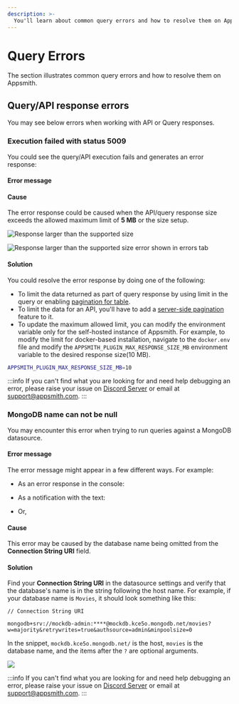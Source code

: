 ```yaml
---
description: >-
  You'll learn about common query errors and how to resolve them on Appsmith.
---
```

# Query Errors
The section illustrates common query errors and how to resolve them on Appsmith.

## Query/API response errors
You may see below errors when working with API or Query responses.

### Execution failed with status 5009
You could see the query/API execution fails and generates an error response:

<Message
 messageContainerClassName="error"
messageContent="<QUERY_OR_API_NAME> action returned an error response. Response size exceeded the maximum supported size of <SIZE_SPECIFIED_IN_FILE> MB. Please use LIMIT to reduce the amount of data fetched."></Message>

#### Error message
<Message
 messageContainerClassName='error'
messageContent='Response size exceeded the maximum supported size of <SIZE_SPECIFIED_IN_FILE> MB. Please use LIMIT to reduce the amount of data fetched.'></Message>


#### Cause
The error response could be caused when the API/query response size exceeds the allowed maximum limit of **5 MB** or the size setup.

![Response larger than the supported size](/img/Query-errors-response-size-larger-than-5MB.png)

![Response larger than the supported size error shown in errors tab](/img/Query-errors-response-size-larger-than-5MB-errors-tab.png)

#### Solution
You could resolve the error response by doing one of the following:
* To limit the data returned as part of query response by using limit in the query or enabling [pagination for table](/build-apps/how-to-guides/Server-side-pagination-in-table). 
* To limit the data for an API, you'll have to add a [server-side pagination](/build-apps/how-to-guides/Server-side-pagination-in-table) feature to it.
* To update the maximum allowed limit, you can modify the environment variable only for the self-hosted instance of Appsmith. For example, to modify the limit for docker-based installation, navigate to the `docker.env` file and modify the `APPSMITH_PLUGIN_MAX_RESPONSE_SIZE_MB` environment variable to the desired response size(10 MB).

```bash
APPSMITH_PLUGIN_MAX_RESPONSE_SIZE_MB=10
```
:::info
If you can't find what you are looking for and need help debugging an error, please raise your issue on [Discord Server](https://discord.com/invite/rBTTVJp) or email at support@appsmith.com.
:::

### MongoDB name can not be null

You may encounter this error when trying to run queries against a MongoDB datasource.

#### Error message

The error message might appear in a few different ways. For example:

- As an error response in the console:
<Message
 messageContainerClassName="error"
messageContent="{ message: 'name can not be null', type: 'PLUGIN_EXECUTION', subType: undefined }"></Message>

- As a notification with the text:
<Message
 messageContainerClassName="error"
messageContent="Mongo is not correctly configured. Please fix the following and then re-run: [Missing default database name.]"></Message>
  
- Or,
<Message
 messageContainerClassName="error"
messageContent="Missing default database name."></Message>

#### Cause

This error may be caused by the database name being omitted from the **Connection String URI** field.

#### Solution

Find your **Connection String URI** in the datasource settings and verify that the database's name is in the string following the host name. For example, if your database name is `Movies`, it should look something like this:

```
// Connection String URI

mongodb+srv://mockdb-admin:****@mockdb.kce5o.mongodb.net/movies?w=majority&retrywrites=true&authsource=admin&minpoolsize=0
```

In the snippet, `mockdb.kce5o.mongodb.net/` is the host, `movies` is the database name, and the items after the `?` are optional arguments.

![](/img/mongoerr_dbname.png)

:::info
If you can't find what you are looking for and need help debugging an error, please raise your issue on [Discord Server](https://discord.com/invite/rBTTVJp) or email at support@appsmith.com.
:::
